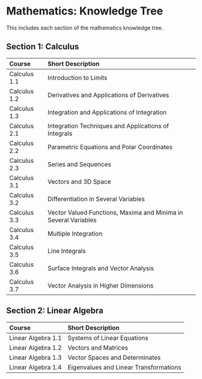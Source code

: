 # Mathematics: Knowledge Tree

This includes each section of the mathematics knowledge tree.

## Section 1: Calculus

| Course | Short Description |
|:---|:---|
| Calculus 1.1 | Introduction to Limits |
| Calculus 1.2 | Derivatives and Applications of Derivatives |
| Calculus 1.3 | Integration and Applications of Integration |
| Calculus 2.1 | Integration Techniques and Applications of Integrals |
| Calculus 2.2 | Parametric Equations and Polar Coordinates |
| Calculus 2.3 | Series and Sequences |
| Calculus 3.1 | Vectors and 3D Space |
| Calculus 3.2 | Differentiation in Several Variables |
| Calculus 3.3 | Vector Valued Functions, Maxima and Minima in Several Variables |
| Calculus 3.4 | Multiple Integration |
| Calculus 3.5 | Line Integrals |
| Calculus 3.6 | Surface Integrals and Vector Analysis |
| Calculus 3.7 | Vector Analysis in Higher Dimensions |


## Section 2: Linear Algebra

| Course | Short Description |
|:---|:---|
| Linear Algebra 1.1 | Systems of Linear Equations |
| Linear Algebra 1.2 | Vectors and Matrices |
| Linear Algebra 1.3 | Vector Spaces and Determinates |
| Linear Algebra 1.4 | Eigenvalues and Linear Transformations |

